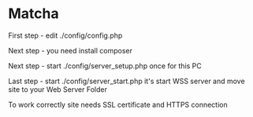 # Matcha
First step - edit ./config/config.php

Next step - you need install composer

Next step - start ./config/server_setup.php once for this PC

Last step - start ./config/server_start.php it's start WSS server and move site to your Web Server Folder

To work correctly site needs SSL certificate and HTTPS connection
